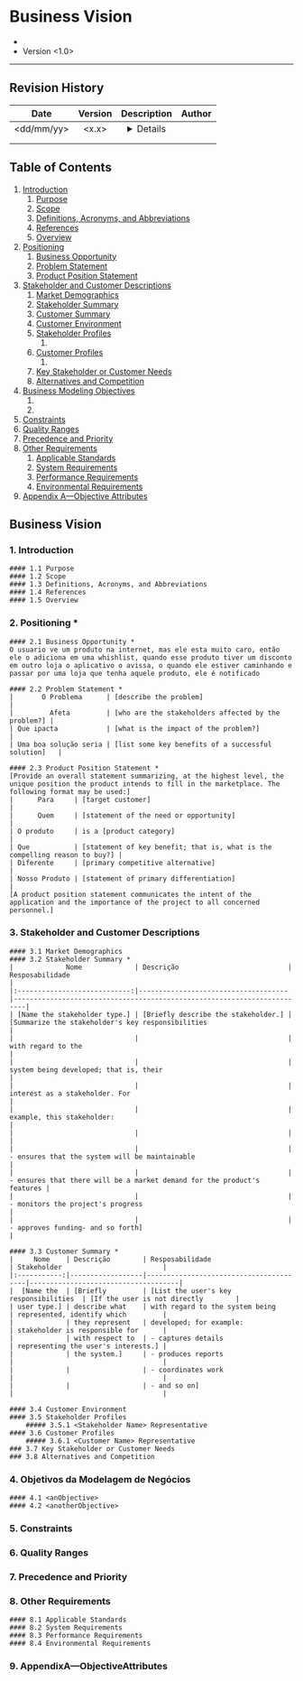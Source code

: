 Business Vision
====================
* <Project Name>
* Version <1.0>

-------------------------------------------------------------------------------

Revision History
----------------

|    Date       | Version   | Description   | Author    |
|:----------:   |:-------:  |:-----------:  |:------:   |
| <dd/mm/yy>    |  <x.x>    |  <details>    | <name>    |
|               |           |               |           |
|               |           |               |           |

Table of Contents
-----------------
1. [Introduction]()
    1. [Purpose]()
    2. [Scope]()
    3. [Definitions, Acronyms, and Abbreviations]()
    4. [References]()
    5. [Overview]()
2. [Positioning]()
    1. [Business Opportunity]()
    2. [Problem Statement]()
    3. [Product Position Statement]()
3. [Stakeholder and Customer Descriptions]()
    1. [Market Demographics]()
    2. [Stakeholder Summary]()
    3. [Customer Summary]()
    4. [Customer Environment]()
    5. [Stakeholder Profiles]()
        1. [<Stakeholder Name>]()
    6. [Customer Profiles]()
        1. [<Customer Name>]()
    7. [Key Stakeholder or Customer Needs]()
    8. [Alternatives and Competition]()
4. [Business Modeling Objectives]()
    1. [<anObjective>]()
    2. [<anotherObjective>]()
5. [Constraints]()
6. [Quality Ranges]()
7. [Precedence and Priority]()
8. [Other Requirements]()
    1. [Applicable Standards]()
    2. [System Requirements]()
    3. [Performance Requirements]()
    4. [Environmental Requirements]()
9. [Appendix A—Objective Attributes]()

Business Vision
---------------

### 1. Introduction
    #### 1.1 Purpose
    #### 1.2 Scope
    #### 1.3 Definitions, Acronyms, and Abbreviations
    #### 1.4 References
    #### 1.5 Overview

### 2. Positioning *
    #### 2.1 Business Opportunity *
    O usuario ve um produto na internet, mas ele esta muito caro, então ele o adiciona em uma whishlist, quando esse produto tiver um disconto
    em outro loja o aplicativo o avissa, o quando ele estiver caminhando e passar por uma loja que tenha aquele produto, ele é notificado

    #### 2.2 Problem Statement *
    |       O Problema      | [describe the problem]                              |
    |         Afeta         | [who are the stakeholders affected by the problem?] |
    | Que ipacta            | [what is the impact of the problem?]                |
    | Uma boa solução seria | [list some key benefits of a successful solution]   |

    #### 2.3 Product Position Statement *
    [Provide an overall statement summarizing, at the highest level, the unique position the product intends to fill in the marketplace. The following format may be used:]
    |      Para     | [target customer]                                                          |
    |      Quem     | [statement of the need or opportunity]                                     |
    | O produto     | is a [product category]                                                    |
    | Que           | [statement of key benefit; that is, what is the compelling reason to buy?] |
    | Diferente     | [primary competitive alternative]                                          |
    | Nosso Produto | [statement of primary differentiation]                                     |
    [A product position statement communicates the intent of the application and the importance of the project to all concerned personnel.]

### 3. Stakeholder and Customer Descriptions
    #### 3.1 Market Demographics
    #### 3.2 Stakeholder Summary *
    |             Nome             | Descrição                           | Resposabilidade                                                         |
    |:----------------------------:|-------------------------------------|-------------------------------------------------------------------------|
    | [Name the stakeholder type.] | [Briefly describe the stakeholder.] | [Summarize the stakeholder's key responsibilities                       |
    |                              |                                     |  with regard to the                                                     |
    |                              |                                     | system being developed; that is, their                                  |
    |                              |                                     | interest as a stakeholder. For                                          |
    |                              |                                     | example, this stakeholder:                                              |
    |                              |                                     |                                                                         |
    |                              |                                     | - ensures that the system will be maintainable                          |
    |                              |                                     | - ensures that there will be a market demand for the product's features |
    |                              |                                     | - monitors the project's progress                                       |
    |                              |                                     | - approves funding- and so forth]                                       |

    #### 3.3 Customer Summary *
    |     Nome    | Descrição        | Resposabilidade                        | Stakeholder                         |
    |:-----------:|------------------|----------------------------------------|-------------------------------------|
    |  [Name the  | [Briefly         | [List the user's key responsibilities  | [If the user is not directly        |
    | user type.] | describe what    | with regard to the system being        | represented, identify which         |
    |             | they represent   | developed; for example:                | stakeholder is responsible for      |
    |             | with respect to  | - captures details                     | representing the user's interests.] |
    |             | the system.]     | - produces reports                     |                                     |
    |             |                  | - coordinates work                     |                                     |
    |             |                  | - and so on]                           |                                     |

    #### 3.4 Customer Environment
    #### 3.5 Stakeholder Profiles
        ##### 3.5.1 <Stakeholder Name> Representative
    #### 3.6 Customer Profiles
        ##### 3.6.1 <Customer Name> Representative
    ### 3.7 Key Stakeholder or Customer Needs
    ### 3.8 Alternatives and Competition

### 4. Objetivos da Modelagem de Negócios
    #### 4.1 <anObjective>
    #### 4.2 <anotherObjective>

### 5. Constraints

### 6. Quality Ranges

### 7. Precedence and Priority

### 8. Other Requirements
    #### 8.1 Applicable Standards
    #### 8.2 System Requirements
    #### 8.3 Performance Requirements
    #### 8.4 Environmental Requirements

### 9. AppendixA—ObjectiveAttributes